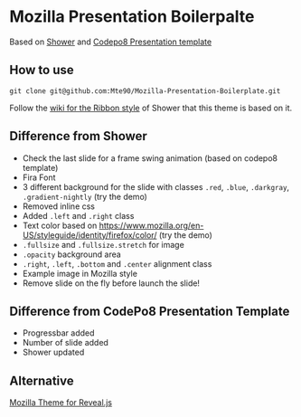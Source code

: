 # Mozilla Presentation Boilerpalte
Based on [Shower](https://github.com/shower/shower) and [Codepo8 Presentation template](https://github.com/codepo8/mozilla-presentation-templates)

## How to use

```
git clone git@github.com:Mte90/Mozilla-Presentation-Boilerplate.git
```

Follow the [wiki for the Ribbon style](https://github.com/shower/shower/wiki/Ribbon) of Shower that this theme is based on it.  
 
## Difference from Shower

* Check the last slide for a frame swing animation (based on codepo8 template)
* Fira Font
* 3 different background for the slide with classes `.red`, `.blue`, `.darkgray`, `.gradient-nightly` (try the demo)
* Removed inline css
* Added `.left` and `.right` class
* Text color based on https://www.mozilla.org/en-US/styleguide/identity/firefox/color/ (try the demo)
* `.fullsize` and `.fullsize.stretch` for image
* `.opacity` background area
* `.right`, `.left`, `.bottom` and `.center` alignment class
* Example image in Mozilla style
* Remove slide on the fly before launch the slide!

## Difference from CodePo8 Presentation Template

* Progressbar added
* Number of slide added
* Shower updated

## Alternative

[Mozilla Theme for Reveal.js](https://github.com/Mte90/mozilla-theme-revealjs/)
